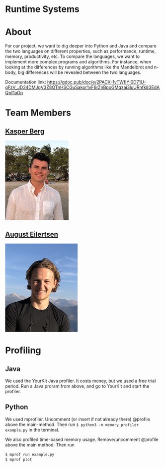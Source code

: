 # Runtime Systems

# About

For our project, we want to dig deeper into Python and Java and compare the two languages on different properties, such as performance, runtime, memory, productivity, etc.
To compare the languages, we want to implement more complex programs and algorithms. For instance, when looking at the differences by running algorithms like the Mandelbrot and n-body, big differences will be revealed between the two languages.

Documentation link: https://gdoc.pub/doc/e/2PACX-1vTWfIYI0D71U-qFzV_JD34DMJgV3Z8QTnHSCGuSakor1vF6rZnBpoGMqzai3luURnfk83EdAQpf1aOn

# Team Members

## [Kasper Berg](https://github.com/kasperkberg)
![Kasper](headshots/bilde.jpg)

## [August Eilertsen](https://github.com/augustle)
![August](headshots/bilde_aug.jpg)


# Profiling
## Java
We used the YourKit Java profiler. It costs money, but we used a free trial period.
Run a Java proram from above, and go to YourKit and start the profiler.

## Python
We used mprofiler.
Uncomment (or insert if not already there) @profile above the main-method. Then run
```$ python3 -m memory_profiler example.py``` 
in the terminal.

We also profiled time-based memory usage. Remove/uncomment @profile above the main method.
Then run
```
$ mprof run example.py
$ mprof plot
```
